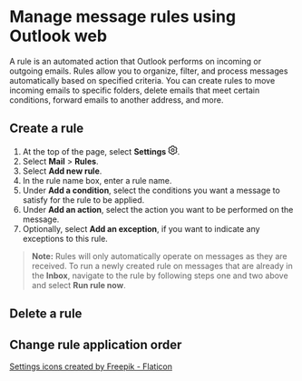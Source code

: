 # Manage message rules using Outlook web

A rule is an automated action that Outlook performs on incoming or outgoing emails. Rules allow you to organize, filter, and process messages automatically based on specified criteria. You can create rules to move incoming emails to specific folders, delete emails that meet certain conditions, forward emails to another address, and more.

## Create a rule

1. At the top of the page, select **Settings** ![gear icon](Images/setting.png).
2. Select **Mail** > **Rules**.
3. Select **Add new rule**.
4. In the rule name box, enter a rule name.
5. Under **Add a condition**, select the conditions you want a message to satisfy for the rule to be applied.
6. Under **Add an action**, select the action you want to be performed on the message.
7. Optionally, select **Add an exception**, if you want to indicate any exceptions to this rule.

> **Note:** Rules will only automatically operate on messages as they are received. To run a newly created rule on messages that are already in the **Inbox**, navigate to the rule by following steps one and two above and select **Run rule now**. 

## Delete a rule


## Change rule application order



<a href="https://www.flaticon.com/free-icons/settings" title="settings icons">Settings icons created by Freepik - Flaticon</a>
